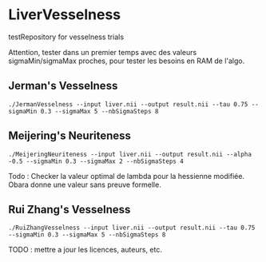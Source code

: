 # LiverVesselness
testRepository for vesselness trials

Attention, tester dans un premier temps avec des valeurs sigmaMin/sigmaMax proches, pour tester les besoins en RAM de l'algo.

## Jerman's Vesselness
```
./JermanVesselness --input liver.nii --output result.nii --tau 0.75 --sigmaMin 0.3 --sigmaMax 5 --nbSigmaSteps 8
```
## Meijering's Neuriteness
```
./MeijeringNeuriteness --input liver.nii --output result.nii --alpha -0.5 --sigmaMin 0.3 --sigmaMax 2 --nbSigmaSteps 4
```
Todo : Checker la valeur optimal de lambda pour la hessienne modifiée. Obara donne une valeur sans preuve formelle.

## Rui Zhang's Vesselness
```
./RuiZhangVesselness --input liver.nii --output result.nii --tau 0.75 --sigmaMin 0.3 --sigmaMax 5 --nbSigmaSteps 8
```



TODO : mettre a jour les licences, auteurs, etc.